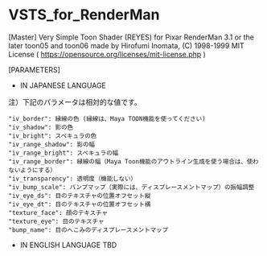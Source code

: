 # VSTS_for_RenderMan
[Master]
    Very Simple Toon Shader (REYES) for Pixar RenderMan 3.1 or the later
    toon05 and toon06 made by Hirofumi Inomata, (C) 1998-1999
    MIT License ( https://opensource.org/licenses/mit-license.php )

[PARAMETERS] 

- IN JAPANESE LANGUAGE

注）下記のパラメータは相対的な値です。

    "iv_border": 縁線の色 (縁線は、Maya TOON機能を使ってください)
    "iv_shadow": 影の色
    "iv_bright": スペキュラの色
    "iv_range_shadow": 影の幅
    "iv_range_bright": スペキュラの幅
    "iv_range_border": 縁線の幅（Maya Toon機能のアウトライン生成を使う場合は、使わないようにする）
    "iv_transparency": 透明度（機能しない）
    "iv_bump_scale": バンプマップ（実際には、ディスプレースメントマップ）の振幅調整
    "iv_eye_ds": 目のテキスチャの位置オフセット縦
    "iv_eye_dt": 目のテキスチャの位置オフセット横
    "texture_face": 顔のテキスチャ
    "texture_eye": 目のテキスチャ
    "bump_name": 目のへこみのディスプレースメントマップ 

 - IN ENGLISH LANGUAGE
    TBD

